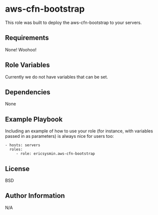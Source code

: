 aws-cfn-bootstrap
=========

This role was built to deploy the aws-cfn-bootstrap to your servers.

Requirements
------------

None! Woohoo!

Role Variables
--------------

Currently we do not have variables that can be set.

Dependencies
------------

None

Example Playbook
----------------

Including an example of how to use your role (for instance, with variables passed in as parameters) is always nice for users too:

    - hosts: servers
      roles:
         - role: ericsysmin.aws-cfn-bootstrap

License
-------

BSD

Author Information
------------------

N/A
